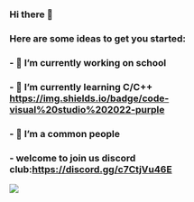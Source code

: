 ### Hi there 👋

### Here are some ideas to get you started:

### - 🔭 I’m currently working on school
### - 🌱 I’m currently learning C/C++ https://img.shields.io/badge/code-visual%20studio%202022-purple
### - 👯 I’m a common people
### - welcome to join us discord club:https://discord.gg/c7CtjVu46E
![](https://github-readme-stats.vercel.app/api?username=mayandev&theme=dark)
